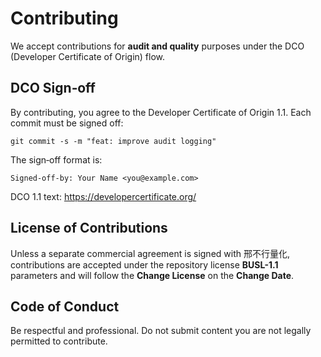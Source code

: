 # Contributing

We accept contributions for **audit and quality** purposes under the DCO (Developer Certificate of Origin) flow.

## DCO Sign‑off
By contributing, you agree to the Developer Certificate of Origin 1.1. Each commit must be signed off:

    git commit -s -m "feat: improve audit logging"

The sign‑off format is:

    Signed-off-by: Your Name <you@example.com>

DCO 1.1 text: https://developercertificate.org/

## License of Contributions
Unless a separate commercial agreement is signed with 邢不行量化, contributions are accepted under the repository license **BUSL-1.1** parameters and will follow the **Change License** on the **Change Date**.

## Code of Conduct
Be respectful and professional. Do not submit content you are not legally permitted to contribute.
